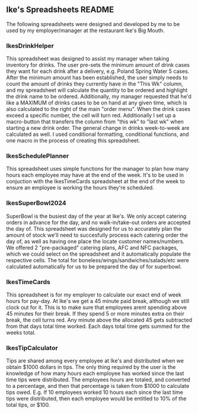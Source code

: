 ## Ike's Spreadsheets README
The following spreadsheets were designed and developed by me to be used by my employer/manager at the restaurant Ike's Big Mouth.

### IkesDrinkHelper
This spreadsheet was designed to assist my manager when taking inventory for drinks. The user pre-sets the minimum amount of drink cases they want for each drink after a delivery, e.g. Poland Spring Water 5 cases. After the minimum amount has been established, the user simply needs to count the amount of drinks they currently have in the "This Wk" column, and my spreadsheet will calculate the quantity to be ordered and highlight the drink name to be ordered. Additionally, my manager requested that he'd like a MAXIMUM of drinks cases to be on hand at any given time, which is also calculated to the right of the main "order menu". When the drink cases exceed a specific number, the cell will turn red. Additionally I set up a macro-button that transfers the column from "this wk" to "last wk" when starting a new drink order. The general change in drinks week-to-week are calculated as well. I used conditional formatting, conditional functions, and one macro in the process of creating this spreadsheet.

### IkesSchedulePlanner
This spreadsheet uses simple functions for the manager to plan how many hours each employee may have at the end of the week. It's to be used in conjuction with the IkesTimeCards spreadsheet at the end of the week to ensure an employee is working the hours they're scheduled.

### IkesSuperBowl2024
SuperBowl is the busiest day of the year at Ike's. We only accept catering orders in advance for the day, and no walk-in/take-out orders are accepted the day of. This spreadsheet was designed for us to accurately plan the amount of stock we'll need to succesfully process each catering order the day of, as well as having one place the locate customer names/numbers. We offered 2 "pre-packaged" catering plans, AFC and NFC packages, which we could select on the spreadsheet and it automatically populate the respective cells. The total for boneless/wings/sandwiches/salads/etc were calculated automatically for us to be prepared the day of for superbowl.

### IkesTimeCards
This spreadsheet is for my employer to calculate our exact end of week hours for pay-day. At Ike's we get a 45 minute paid break, although we still clock out for it. This is to make sure that employees arent spending above 45 minutes for their break. If they spend 5 or more minutes extra on their break, the cell turns red. Any minute above the allocated 45 gets subtracted from that days total time worked. Each days total time gets summed for the weeks total.

### IkesTipCalculator
Tips are shared among every employee at Ike's and distributed when we obtain $1000 dollars in tips. The only thing required by the user is the knowledge of how many hours each employee has worked since the last time tips were distributed. The employees hours are totaled, and converted to a percentage, and then that percentage is taken from $1000 to calculate tips owed. E.g. If 10 employees worked 10 hours each since the last time tips were distributed, then each employee would be entitled to 10% of the total tips, or $100. 